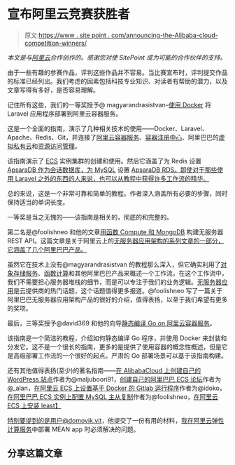 # 宣布阿里云竞赛获胜者

> 原文:[https://www . site point . com/announcing-the-Alibaba-cloud-competition-winners/](https://www.sitepoint.com/announcing-the-alibaba-cloud-competition-winners/)

*本文是与[阿里云](https://int.alibabacloud.com/m/1000018789/)合作创作的。感谢您对使 SitePoint 成为可能的合作伙伴的支持。*

由于一些有趣的参赛作品，评判这些作品并不容易。当比赛宣布时，评判提交作品的标准已经列出。我们考虑的因素包括科技专业知识、对读者有帮助的潜力，以及文章写得有多好，是否容易理解。

记住所有这些，我们的一等奖授予@ magyarandrasistvan–[使用 Docker](https://www.sitepoint.com/community/t/deploy-a-laravel-application-to-alibaba-cloud-container-service-using-docker/307357) 将 Laravel 应用程序部署到阿里云容器服务。

这是一个全面的指南，演示了几种相关技术的使用——Docker、Laravel、Apache、Redis、Git，并连接了[阿里云容器服务](https://int.alibabacloud.com/m/1000018778/)、[容器注册中心](https://int.alibabacloud.com/m/1000018780/)、阿里巴巴的[虚拟私有云](https://int.alibabacloud.com/m/1000018781/)和[资源访问管理](https://int.alibabacloud.com/m/1000018782/)。

该指南演示了 [ECS](https://int.alibabacloud.com/m/1000018783/) 实例集群的创建和使用。然后它涵盖了为 Redis 设置 [ApsaraDB 作为会话数据库，为 MySQL](https://int.alibabacloud.com/m/1000018784/) 设置 [ApsaraDB RDS。即使对于那些使用 Laravel 之外的东西的人来说，也可以从教程中获得许多工作流的精华。](https://int.alibabacloud.com/m/1000018785/)

总的来说，这是一个非常可靠和简单的教程。作者深入涵盖所有必要的步骤，同时保持适当的单词长度。

一等奖是当之无愧的——该指南是相关的，彻底的和完整的。

第二名是@foolishneo 和他的文章[用函数 Compute 和 MongoDB](https://www.sitepoint.com/community/t/building-a-serverless-rest-api-with-function-compute-and-mongodb/307997) 构建无服务器 REST API。这篇文章是关于阿里云上的[无服务器应用架构的系列文章的一部分，它涵盖了几个阿里巴巴产品。](https://www.sitepoint.com/community/t/building-a-serverless-application-using-alibaba-cloud-services/308043)

虽然它在技术上没有@magyarandrasistvan 的教程那么深入，但它确实利用了[对象存储服务](https://int.alibabacloud.com/m/1000018811/)、[函数计算](https://int.alibabacloud.com/m/1000018786/)和其他阿里巴巴产品来概述一个工作流，在这个工作流中，我们不需要担心服务器堆栈的细节，而是可以专注于我们的业务逻辑。[无服务器应用](https://en.wikipedia.org/wiki/Serverless_computing)是云提供商的热门话题，这个话题值得更多报道。@foolishneo 写了一篇关于阿里巴巴无服务器应用架构产品的很好的介绍，值得表扬，以至于我们希望有更多的奖项。

最后，三等奖授予@david369 和他的向导[静态编译 Go on 阿里云容器服务](https://www.sitepoint.com/community/t/statically-compiled-go-on-alibaba-cloud-container-service-alibaba-competition/306286)。

该指南是一个简洁的教程，介绍如何静态编译 Go 程序，并使用 Docker 来封装和分发它。这不是一个很长的指南，更多的是提供了使用容器的概念性概述，但是它是高级部署工作流的一个很好的起点。严肃的 Go 部署场景可以基于该指南构建。

还有其他值得表扬(至少)的著名指南——[在 AlibabaCloud 上创建自己的 WordPress 站点](https://www.sitepoint.com/community/t/create-your-own-wordpress-site-on-alibabacloud-in-few-clicks-only-comprehensive-tutorial-using-the-simple-application-server/306648)作者为@maljuboori91，[创建自己的阿里巴巴 ECS 论坛](https://www.sitepoint.com/community/t/create-your-own-forum-with-alibaba-ecs-d/307990)作者为@_alan，[在阿里云 ECS 上设置基于 Docker 的 Gitlab 运行程序](https://www.sitepoint.com/community/t/setting-up-a-docker-based-gitlab-runner-on-alibaba-cloud-ecs/307617)作者为@idoko，[在阿里巴巴 ECS 实例上配置 MySQL 主从复制](https://www.sitepoint.com/community/t/configure-a-mysql-master-slave-replication-on-alibaba-ecs-instances/306500)作者为@foolishneo，[在阿里云 ECS 上安装 least】](https://www.sitepoint.com/community/t/install-lemp-on-alibaba-cloud-ecs/305781)

特别要提到的是用户@domovik.vit，他提交了一份有用的材料，[我在阿里云弹性计算服务](https://www.sitepoint.com/community/t/issues-i-had-to-solve-during-deploying-an-mean-app-in-alibaba-cloud-elastic-compute-service/307379)中部署 MEAN app 时必须解决的问题。

## 分享这篇文章